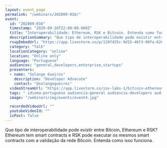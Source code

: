 ```yaml
---
layout: event_page
permalink: "/webinars/202009-016/"
event:
  id: "202009-016"
  timestamp: "2020-09-16T22:00:00.000Z"
  title: "Interoperabilidade: Ethereum, RSK e Bitcoin. Entenda como funciona"
  descriptionSummary: "Que tipo de interoperabilidade pode existir entre Bitcoin, Ethereum e RSK Ethereum tem smart contracts e RSK pode executar os mesmos smart …"
  rsvpEmbedUrl: "https://app.livestorm.co/p/129f425c-9d15-46f3-90fa-6261a0998e29/form"
  category: "Talk"
  locationCategory: "online"
  location: "Online only"
  language: "Portuguese"
  audiences: "general,developers,enterprise,startups"
  presenters:
  - name: "Solange Gueiros"
    description: "Developer Advocate"
    contact: "@solangegueiros"
  videoStreamUrl: "https://app.livestorm.co/iov-labs-1/bitcoin-ethereum-and-rsk"
  tags: " idioma-portuguese audiencia-general audiencia-developers audiencia-enterprise audiencia-startups"
  image: "/webinars/img/events/event4.jpg"

  recordedVideoUrl: ""
  youtubeVideoId: ""
  isPast: false
---
```



Que tipo de interoperabilidade pode existir entre Bitcoin, Ethereum e RSK?  Ethereum tem smart contracts e RSK pode executar os mesmos smart contracts com a validação da rede Bitcoin. Entenda como isso funciona.

